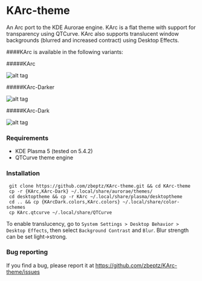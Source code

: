 # KArc-theme

An Arc port to the KDE Aurorae engine. KArc is a flat theme with support for transparency using QTCurve. KArc also supports translucent window backgrounds (blurred and increased contract) using Desktop Effects.

####KArc is available in the following variants: 

#####KArc

![alt tag](http://i.imgur.com/BCgStHS.png)

#####KArc-Darker

![alt tag](http://i.imgur.com/q73i1Re.png)

#####KArc-Dark

![alt tag](http://i.imgur.com/eN4LWgG.png)

### Requirements
* KDE Plasma 5 (tested on 5.4.2)
* QTCurve theme engine

### Installation

     git clone https://github.com/zbeptz/KArc-theme.git && cd KArc-theme
     cp -r {KArc,KArc-Dark} ~/.local/share/aurorae/themes/
     cd desktoptheme && cp -r KArc ~/.local/share/plasma/desktoptheme
     cd .. && cp {KArcDark.colors,KArc.colors} ~/.local/share/color-schemes
     cp KArc.qtcurve ~/.local/share/QTCurve
     
To enable translucency, go to `System Settings > Desktop Behavior > Desktop Effects`, then select `Background Contrast` and `Blur`. Blur strength can be set light->strong.

### Bug reporting

If you find a bug, please report it at https://github.com/zbeptz/KArc-theme/issues
